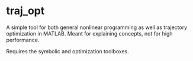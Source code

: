 traj_opt
========

A simple tool for both general nonlinear programming as well as trajectory optimization in MATLAB. Meant for explaining concepts, not for high performance.

Requires the symbolic and optimization toolboxes.
